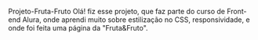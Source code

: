 Projeto-Fruta-Fruto
Olá! fiz esse projeto, que faz parte do curso de Front-end Alura, onde aprendi muito sobre estilização no CSS, responsividade, e onde foi feita uma página da "Fruta&Fruto".
